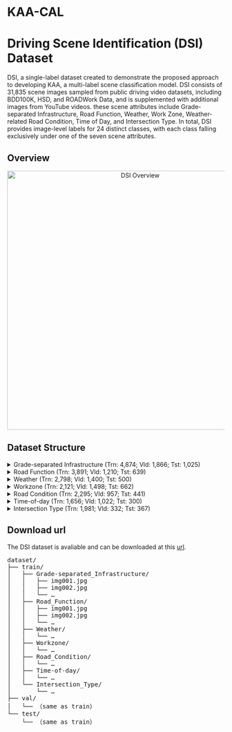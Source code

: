 # KAA-CAL
# Driving Scene Identification (DSI) Dataset
 DSI, a single-label dataset created to demonstrate the proposed approach to developing KAA, a multi-label scene classification model. DSI consists of 31,835 scene images sampled from public driving video datasets, including BDD100K, HSD, and ROADWork Data, and is supplemented with additional images from YouTube videos. these scene attributes include Grade-separated Infrastructure, Road Function, Weather, Work Zone, Weather-related Road Condition, Time of Day, and Intersection Type. In total, DSI provides image-level labels for 24 distinct classes, with each class falling exclusively under one of the seven scene attributes.

## Overview
<p align="center">
  <img src="pic/DSI.png" alt="DSI Overview" width="600" />
</p>

## Dataset Structure

<details>
<summary>Grade-separated Infrastructure (Trn: 4,874; Vld: 1,866; Tst: 1,025)</summary>

| Class             | Trn   | Vld   | Tst |
|-------------------|-------|-------|-----|
| Over-head Bridge  | 3,000 | 1,000 | 500 |
| Tunnel            | 1,136 | 332   | 216 |
| Open Road         | 738   | 534   | 309 |

</details>

<details>
<summary>Road Function (Trn: 3,891; Vld: 1,210; Tst: 639)</summary>

| Class        | Trn   | Vld  | Tst |
|--------------|-------|------|-----|
| Local        | 1,038 | 432  | 339 |
| Arterial     | 1,105 | 260  | 100 |
| Interstate   | 950   | 258  | 100 |
| Collector    | 798   | 260  | 100 |

</details>

<details>
<summary>Weather (Trn: 2,798; Vld: 1,400; Tst: 500)</summary>

| Class    | Trn   | Vld  | Tst |
|----------|-------|------|-----|
| Overcast | 654   | 300  | 100 |
| Clear    | 653   | 300  | 100 |
| Foggy    | 572   | 300  | 100 |
| Snowing  | 561   | 250  | 100 |
| Raining  | 358   | 250  | 100 |

</details>

<details>
<summary>Workzone (Trn: 2,121; Vld: 1,498; Tst: 662)</summary>

| Class | Trn   | Vld  | Tst |
|-------|-------|------|-----|
| Yes   | 1,418 | 964  | 353 |
| No    | 703   | 534  | 309 |

</details>

<details>
<summary>Road Condition (Trn: 2,295; Vld: 957; Tst: 441)</summary>

| Class | Trn   | Vld  | Tst |
|-------|-------|------|-----|
| Snowy | 938   | 325  | 150 |
| Dry   | 811   | 353  | 145 |
| Wet   | 548   | 279  | 146 |

</details>

<details>
<summary>Time-of-day (Trn: 1,656; Vld: 1,022; Tst: 300)</summary>

| Class     | Trn   | Vld  | Tst |
|-----------|-------|------|-----|
| Night     | 708   | 485  | 100 |
| Daytime   | 734   | 400  | 100 |
| Dawn/Dusk | 216   | 164  | 100 |

</details>

<details>
<summary>Intersection Type (Trn: 1,981; Vld: 332; Tst: 367)</summary>

| Class       | Trn   | Vld  | Tst |
|-------------|-------|------|-----|
| None        | 801   | 147  | 111 |
| 4-way       | 673   | 116  | 115 |
| 3-way       | 358   | 50   | 91  |
| Roundabout  | 149   | 19   | 50  |

</details>

## Download url
The DSI dataset is avaliable and can be downloaded at this [url](https://drive.google.com/file/d/1yw4EcfGFGjs2OAa4sWfwQaIDkxDIAR46/view?usp=drive_link).

<pre markdown>
dataset/
├── train/
│   ├── Grade-separated_Infrastructure/
│   │   ├── img001.jpg
│   │   ├── img002.jpg
│   │   └── …
│   ├── Road_Function/
│   │   ├── img001.jpg
│   │   ├── img002.jpg
│   │   └── …
│   ├── Weather/
│   │   └── …
│   ├── Workzone/
│   │   └── …
│   ├── Road_Condition/
│   │   └── …
│   ├── Time-of-day/
│   │   └── …
│   └── Intersection_Type/
│       └── …
├── val/
│   └── （same as train）
└── test/
    └── （same as train）
</pre>
